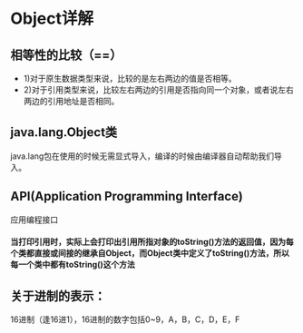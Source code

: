 # Object详解
## 相等性的比较（==）
+ 1)对于原生数据类型来说，比较的是左右两边的值是否相等。
+ 2)对于引用类型来说，比较左右两边的引用是否指向同一个对象，或者说左右两边的引用地址是否相同。
## java.lang.Object类
java.lang包在使用的时候无需显式导入，编译的时候由编译器自动帮助我们导入。
## API(Application Programming Interface)
应用编程接口
#### 当打印引用时，实际上会打印出引用所指对象的toString()方法的返回值，因为每个类都直接或间接的继承自Object，而Object类中定义了toString()方法，所以每一个类中都有toString()这个方法
## 关于进制的表示：
16进制（逢16进1），16进制的数字包括0~9，A，B，C，D，E，F